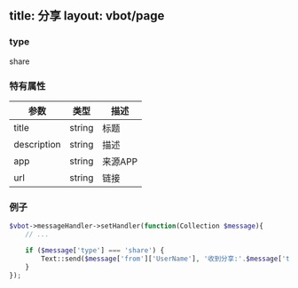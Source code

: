 title: 分享
layout: vbot/page
---
### type

share

### 特有属性

参数 | 类型 | 描述
--- | --- | ---
title | string | 标题
description | string | 描述
app | string | 来源APP
url | string | 链接

### 例子

```php
$vbot->messageHandler->setHandler(function(Collection $message){
    // ...

    if ($message['type'] === 'share') {
        Text::send($message['from']['UserName'], '收到分享:'.$message['title'].$message['description'].$message['app'].$message['url']);
    }
});
```